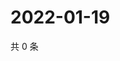 # 2022-01-19

共 0 条

<!-- BEGIN WEIBO -->
<!-- 最后更新时间 Wed Jan 19 2022 09:54:36 GMT+0800 (China Standard Time) -->

<!-- END WEIBO -->
